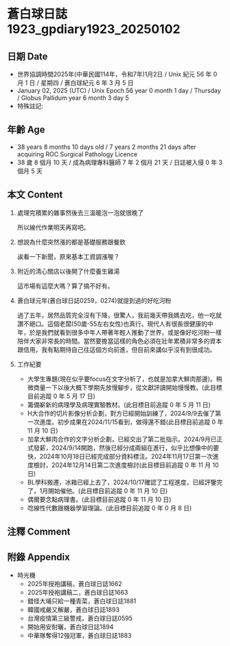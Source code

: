 [_metadata_:encoding]: - "utf-8"
[_metadata_:language]: - "zh-Hant-TW"
[_metadata_:fileformat]: - "markdown"
[_metadata_:MIME_type]: - "text/plain"
[_metadata_:markdown_version]: - "commonmark version 0.30"
[_metadata_:markdown_spec]: - "https://spec.commonmark.org/0.30/"

# 蒼白球日誌1923_gpdiary1923_20250102 #

## 日期 Date ##

* 世界協調時間2025年(中華民國114年，令和7年)1月2日 / Unix 紀元 56 年 0 月 1 日 / 星期四 / 蒼白球紀元 6 年 3 月 5 日
* January 02, 2025 (UTC) / Unix Epoch 56 year 0 month 1 day / Thursday / Globus Pallidum year 6 month 3 day 5
* 特殊註記:

## 年齡 Age ##

* 38 years 8 months 10 days old / 7 years 2 months 21 days after acquiring ROC Surgical Pathology Licence
* 38 歲 8 個月 10 天 / 成為病理專科醫師 7 年 2 個月 21 天 / 日誌被入侵 0 年 3 個月 5 天

## 本文 Content ##

1. 處理完積累的雜事然後去三溫暖泡一泡就很晚了

    所以線代作業明天再寫吧。

2. 想說為什麼突然漲的都是基礎服務跟餐飲

    誒看一下新聞，原來基本工資調漲喔？

3. 附近的清心關店以後開了什麼養生雞湯

    這市場有這麼大嗎？算了搞不好有。

4. 蒼白球元年(蒼白球日誌0259，0274)就提到過的好吃河粉

    過了五年，居然品質完全沒有下降，很驚人，我前幾天帶我媽去吃，他一吃就讚不絕口。這個老闆(50歲-55左右女性)也真行。現代人有很長很健康的中年，於是我們就看到很多中年人帶著年輕人推動了世界，或是像好吃河粉一樣陪伴大家非常長的時間。當然要擔當這樣的角色必須在壯年累積非常多的資本跟信用，我有點期待自己往這個方向前進，但目前來講似乎沒有到很成功。

5. 工作紀要   

    - 大學生專題(現在似乎要focus在文字分析了，也就是加拿大鮮肉那邊)。稍微商量一下以後大概下學期先放慢腳步，從文獻評讀開始慢慢教。(此目標目前追蹤 0 年 5 月 17 日)
    - 籌備嶄新的病理學及病理實驗教材。(此目標目前追蹤 0 年 5 月 11 日)
    - H大合作的切片影像分析企劃，對方已經開始訓練了，2024/9/9去催了第一次進度。初步成果在2024/11/15看到，做得還不錯(此目標目前追蹤 0 年 11 月 10 日)
    - 加拿大鮮肉合作的文字分析企劃，已經交出了第二批指示。2024/9月已正式發薪，2024/9/14開跑，然後已經分成兩組在進行，似乎比想像中的要快，2024年10月18日已經完成部分資料標注。2024年11月17日第一次進度檢討，2024年12月14日第二次進度檢討(此目標目前追蹤 0 年 11 月 10 日)
    - BL學科搬遷，冰箱已經上去了，2024/10/17確認了工程進度，已經評鑒完了，1月開始催他。(此目標目前追蹤 0 年 11 月 10 日)
    - 偶爾要念點病理書。(此目標目前追蹤 0 年 11 月 10 日)
    - 唸線性代數跟機器學習理論。(此目標目前追蹤 0 年 0 月 8 日)

## 注釋 Comment ##


## 附錄 Appendix ##

* 時光機
    - 2025年授袍講稿，蒼白球日誌1662
    - 2025年授袍講稿二，蒼白球日誌1663
    - 錯怪大埔只給一種青菜，蒼白球日誌1881
    - 韓國戒嚴又解嚴，蒼白球日誌1893
    - 台灣疫情第三級警戒，蒼白球日誌0595
    - 開始用安耐曬，蒼白球日誌1894
    - 中華隊奪得12強冠軍，蒼白球日誌1883
